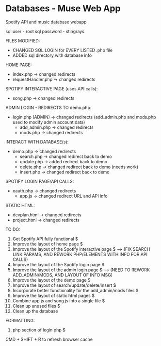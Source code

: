 # Databases - Muse Web App

Spotify API and music database webapp

sql user - root
sql password - stingrays

FILES MODIFIED:

- CHANGED SQL LOGIN for EVERY LISTED .php file
- ADDED sql directory with database info

HOME PAGE:

- index.php -> changed redirects
- requestHandler.php -> changed redirects

SPOTIFY INTERACTIVE PAGE (uses API calls):

- song.php -> changed redirects

ADMIN LOGIN - REDIRECTS TO demo.php:

- login.php (ADMIN) -> changed redirects (add_admin.php and mods.php used to modify admin account data)
  - add_admin.php -> changed redirects
  - mods.php -> changed redirects

INTERACT WITH DATABASE(s):

- demo.php -> changed redirects
  - search.php -> changed redirect back to demo
  - update.php -> added redirect back to demo
  - delete.php -> changed redirect back to demo (needs work)
  - insert.php -> changed redirect back to demo

SPOTIFY LOGIN PAGE/API CALLS:

- oauth.php -> changed redirects
  - app.js -> changed redirect URL and API info

STATIC HTML:

- devplan.html -> changed redirects
- project.html -> changed redirects

TO DO:

1. Get Spotify API fully functional $
2. Improve the layout of home page $
3. Improve the layout of the Spotify interactive page $ --> (FIX SEARCH LINK PARAMS, AND REWORK PHP/ELEMENTS WITH INFO FOR API CALLS)
4. Improve the layout of the Spotify login page $
5. Improve the layout of the admin login page $ --> (NEED TO REWORK ADD_ADMIN/MODS, AND LAYOUT OF INFO MSG)
6. Improve the layout of the demo page $
7. Improve the layout of search/update/delete/insert $
8. Incorporate better functionality for the add_admin/mods files $
9. Improve the layout of static html pages $
10. Combine app.js and song.js into a single file $
11. Clean up unused files $
12. Clean up the database

FORMATTING:

1. php section of login.php $

CMD + SHIFT + R to refresh browser cache
